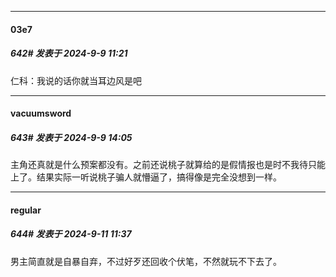 ﻿
*****

####  03e7  
##### 642#       发表于 2024-9-9 11:21

仁科：我说的话你就当耳边风是吧


*****

####  vacuumsword  
##### 643#       发表于 2024-9-9 14:05

主角还真就是什么预案都没有。之前还说桃子就算给的是假情报也是时不我待只能上了。结果实际一听说桃子骗人就懵逼了，搞得像是完全没想到一样。


*****

####  regular  
##### 644#       发表于 2024-9-11 11:37

男主简直就是自暴自弃，不过好歹还回收个伏笔，不然就玩不下去了。

